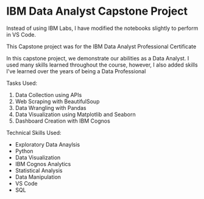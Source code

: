 <h1>IBM Data Analyst Capstone Project</h1>
<p>Instead of using IBM Labs, I have modified the notebooks slightly to perform in VS Code.</p>
<div>
  <p>This Capstone project was for the IBM Data Analyst Professional Certificate</p>
  <p>In this capstone project, we demonstrate our abilities as a Data Analyst. I used many skills learned throughout the course, however, I also added skills I've learned over the years of being a Data Professional</p>
   <p>Tasks Used:</p>
  <ol>
    <li>Data Collection using APIs</li>
    <li>Web Scraping with BeautifulSoup</li>
    <li>Data Wrangling with Pandas</li>
    <li>Data Visualization using Matplotlib and Seaborn</li>
    <li>Dashboard Creation with IBM Cognos</li>
  </ol>
  <p>Technical Skills Used:</p>
  <ul>
    <li>Exploratory Data Anaylsis</li>
    <li>Python</li>
    <li>Data Visualization</li>
    <li>IBM Cognos Analytics</li>
    <li>Statistical Analysis</li>
    <li>Data Manipulation</li>
    <li>VS Code</li>
    <li>SQL</li>
  </ul>
  <footer></footer>
</div>
